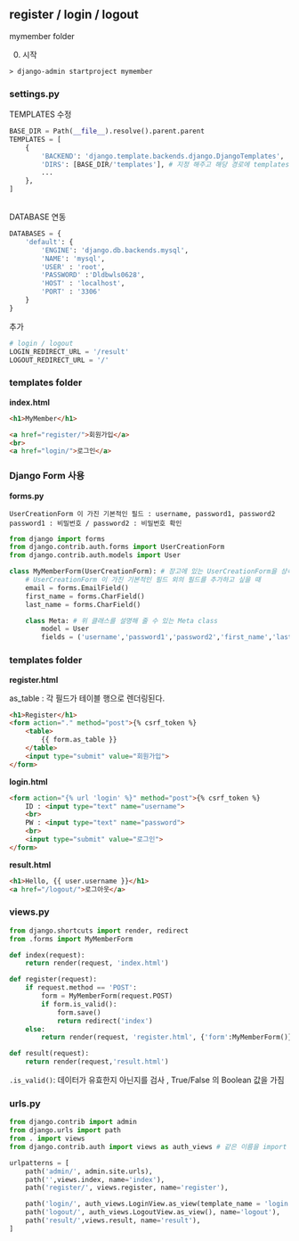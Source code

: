 ## register / login / logout
mymember folder

0. 시작
```
> django-admin startproject mymember
```

### settings.py <br>

 TEMPLATES 수정
```python
BASE_DIR = Path(__file__).resolve().parent.parent
TEMPLATES = [ 
    {
        'BACKEND': 'django.template.backends.django.DjangoTemplates',
        'DIRS': [BASE_DIR/'templates'], # 지정 해주고 해당 경로에 templates 폴더 생성
        ...
    },
]
```
<br>
DATABASE 연동 <br>

```python
DATABASES = {
    'default': {
        'ENGINE': 'django.db.backends.mysql',
        'NAME': 'mysql',
        'USER' : 'root',
        'PASSWORD' :'Dldbwls0628',
        'HOST' : 'localhost',
        'PORT' : '3306'
    }
}
```

추가
```python
# login / logout 
LOGIN_REDIRECT_URL = '/result'
LOGOUT_REDIRECT_URL = '/'
```

### templates folder
**index.html**

```html
<h1>MyMember</h1>

<a href="register/">회원가입</a>
<br>
<a href="login/">로그인</a>
```

### Django Form 사용
**forms.py**<br>

```
UserCreationForm 이 가진 기본적인 필드 : username, password1, password2
password1 : 비밀번호 / password2 : 비밀번호 확인
```
```python
from django import forms 
from django.contrib.auth.forms import UserCreationForm
from django.contrib.auth.models import User

class MyMemberForm(UserCreationForm): # 장고에 있는 UserCreationForm을 상속 받을 것이다.
    # UserCreationForm 이 가진 기본적인 필드 외의 필드를 추가하고 싶을 때
    email = forms.EmailField()
    first_name = forms.CharField()
    last_name = forms.CharField()

    class Meta: # 위 클래스를 설명해 줄 수 있는 Meta class
        model = User
        fields = ('username','password1','password2','first_name','last_name','email')
```

### templates folder
**register.html**

as_table : 각 필드가 테이블 행으로 렌더링된다. 
```html
<h1>Register</h1>
<form action="." method="post">{% csrf_token %}
    <table>
        {{ form.as_table }}
    </table>
    <input type="submit" value="회원가입">
</form>
```

**login.html**

```html
<form action="{% url 'login' %}" method="post">{% csrf_token %}
    ID : <input type="text" name="username">
    <br>
    PW : <input type="text" name="password">
    <br>
    <input type="submit" value="로그인">
</form>
```

**result.html**
```html
<h1>Hello, {{ user.username }}</h1>
<a href="/logout/">로그아웃</a>
```

### views.py
```python
from django.shortcuts import render, redirect
from .forms import MyMemberForm

def index(request):
    return render(request, 'index.html')

def register(request):
    if request.method == 'POST':
        form = MyMemberForm(request.POST)
        if form.is_valid():
            form.save()
            return redirect('index')
    else:
        return render(request, 'register.html', {'form':MyMemberForm()})

def result(request):
    return render(request,'result.html')
```
`.is_valid()`: 데이터가 유효한지 아닌지를 검사 , True/False 의 Boolean 값을 가짐

### urls.py
```python
from django.contrib import admin
from django.urls import path
from . import views
from django.contrib.auth import views as auth_views # 같은 이름을 import 하면 충돌이 일어나기 때문에 별칭 지정

urlpatterns = [
    path('admin/', admin.site.urls),
    path('',views.index, name='index'),
    path('register/', views.register, name='register'),

    path('login/', auth_views.LoginView.as_view(template_name = 'login.html'), name='login'),
    path('logout/', auth_views.LogoutView.as_view(), name='logout'),
    path('result/',views.result, name='result'),
]
```